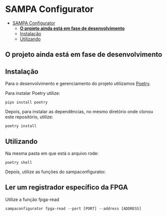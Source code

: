 # SAMPA Configurator

<!--toc:start-->
- [SAMPA Configurator](#sampa-configurator)
  - [**O projeto ainda está em fase de desenvolvimento**](#o-projeto-ainda-está-em-fase-de-desenvolvimento)
  - [Instalação](#instalação)
  - [Utilizando](#utilizando)
<!--toc:end-->

## **O projeto ainda está em fase de desenvolvimento**

## Instalação

Para o desenvolvimento e gerenciamento do projeto utilizamos [Poetry](https://python-poetry.org).

Para instalar Poetry utilize:

```shell
pipx install poetry
```

Depois, para instalar as dependências, no mesmo diretório onde clonou este repositório,
utilize:

```shell
poetry install
```

## Utilizando

Na mesma pasta em que está o arquivo rode:

```shell
poetry shell
```

Depois, utilize as funções do sampaconfigurator.

## Ler um registrador específico da FPGA

Utilize a função fpga-read

```shell
sampaconfigurator fpga-read --port [PORT] --address [ADDRESS]
```
